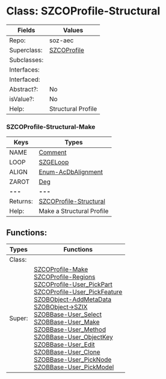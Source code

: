 
# Class:	SZCOProfile-Structural

| Fields | Values |
| --------- | --------- |
| Repo: | soz-aec |
| Superclass: | [SZCOProfile](SZCOProfile.html) |
| Subclasses: |  |
| Interfaces: |  |
| Interfaced: |  |
| Abstract?: | No |
| isValue?: | No |
| Help: | Structural Profile |

### SZCOProfile-Structural-Make

| Keys | Types |
| --------- | --------- |
| NAME | [Comment](Comment.html) |
| LOOP | [SZGELoop](SZGELoop.html) |
| ALIGN | [Enum-AcDbAlignment](Enum-AcDbAlignment.html) |
| ZAROT | [Deg](Deg.html) |
| **---** | **---** |
| Returns: | [SZCOProfile-Structural](SZCOProfile-Structural.html) |
| Help: | Make a Structural Profile |


## Functions:

| Types | Functions |
| --------- | --------- |
| Class: |  |
| Super: | [SZCOProfile-Make](SZCOProfile.html) <br> [SZCOProfile-Regions](SZCOProfile.html) <br> [SZCOProfile-User_PickPart](SZCOProfile.html) <br> [SZCOProfile-User_PickFeature](SZCOProfile.html) <br> [SZOBObject-AddMetaData](SZOBObject.html) <br> [SZOBObject->SZIX](SZOBObject.html) <br> [SZOBBase-User_Select](SZOBBase.html) <br> [SZOBBase-User_Make](SZOBBase.html) <br> [SZOBBase-User_Method](SZOBBase.html) <br> [SZOBBase-User_ObjectKey](SZOBBase.html) <br> [SZOBBase-User_Edit](SZOBBase.html) <br> [SZOBBase-User_Clone](SZOBBase.html) <br> [SZOBBase-User_PickNode](SZOBBase.html) <br> [SZOBBase-User_PickModel](SZOBBase.html) |


